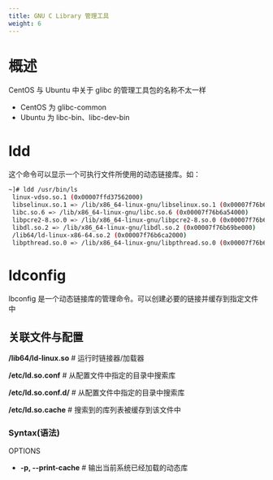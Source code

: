 ```yaml
---
title: GNU C Library 管理工具
weight: 6
---
```


# 概述

CentOS 与 Ubuntu 中关于 glibc 的管理工具包的名称不太一样

- CentOS 为 glibc-common
- Ubuntu 为 libc-bin、libc-dev-bin

# ldd

这个命令可以显示一个可执行文件所使用的动态链接库。如：

```bash
~]# ldd /usr/bin/ls
 linux-vdso.so.1 (0x00007ffd37562000)
 libselinux.so.1 => /lib/x86_64-linux-gnu/libselinux.so.1 (0x00007f76b6c46000)
 libc.so.6 => /lib/x86_64-linux-gnu/libc.so.6 (0x00007f76b6a54000)
 libpcre2-8.so.0 => /lib/x86_64-linux-gnu/libpcre2-8.so.0 (0x00007f76b69c4000)
 libdl.so.2 => /lib/x86_64-linux-gnu/libdl.so.2 (0x00007f76b69be000)
 /lib64/ld-linux-x86-64.so.2 (0x00007f76b6ca2000)
 libpthread.so.0 => /lib/x86_64-linux-gnu/libpthread.so.0 (0x00007f76b699b000)
```

# ldconfig

lbconfig 是一个动态链接库的管理命令。可以创建必要的链接并缓存到指定文件中

## 关联文件与配置

**/lib64/ld-linux.so** # 运行时链接器/加载器

**/etc/ld.so.conf** # 从配置文件中指定的目录中搜索库

**/etc/ld.so.conf.d/** # 从配置文件中指定的目录中搜索库

**/etc/ld.so.cache** # 搜索到的库列表被缓存到该文件中

### Syntax(语法)

OPTIONS

- **-p, --print-cache** # 输出当前系统已经加载的动态库
